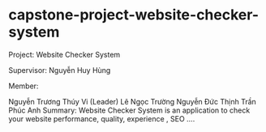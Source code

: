 # capstone-project-website-checker-system

Project: Website Checker System

Supervisor: Nguyễn Huy Hùng

Member:

Nguyễn Trương Thúy Vi (Leader)
Lê Ngọc Trường
Nguyễn Đức Thịnh
Trần Phúc Anh
Summary: Website Checker System is an application to check your website performance, quality, experience , SEO ....
